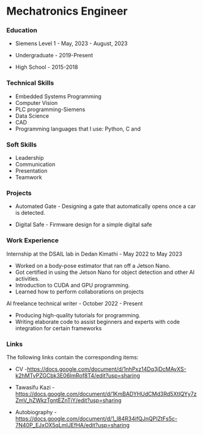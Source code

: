 # Mechatronics Engineer

### Education
* Siemens Level 1 - May, 2023 - August, 2023
   
* Undergraduate - 2019-Present

* High School - 2015-2018

### Technical Skills
* Embedded Systems Programming
* Computer Vision
* PLC programming-Siemens
* Data Science
* CAD
* Programming languages that I use: Python, C and

### Soft Skills
* Leadership
* Communication
* Presentation
* Teamwork

### Projects
* Automated Gate - Designing a gate that automatically opens once a car is detected.

* Digital Safe - Firmware design for a simple digital safe

### Work Experience
Internship at the DSAIL lab in Dedan Kimathi - May 2022 to May 2023
* Worked on a body-pose estimator that ran off a Jetson Nano.
* Got certified in using the Jetson Nano for object detection and other AI activities.
* Introduction to CUDA and GPU programming.
* Learned how to perform collaborations on projects

AI freelance technical writer - October 2022 - Present
* Producing high-quality tutorials for programming.
* Writing elaborate code to assist beginners and experts with code integration for certain frameworks

### Links
The following links contain the corresponding items:

*  CV -<https://docs.google.com/document/d/1nhPxz14Dq3jDcMAyXS-k2hMTyPZGCbk3E06lmRof8T4/edit?usp=sharing>

* Tawasifu Kazi -<https://docs.google.com/document/d/1KmBADYHUdCMd3Rd5XtIQYy7zZmV_hZWkzTgntEZnTiY/edit?usp=sharing>
   
* Autobiography - <https://docs.google.com/document/d/1_l84R34ifQJnQPIZtFs5c-7N40P_EJxOX5qLmIJEfHA/edit?usp=sharing>
